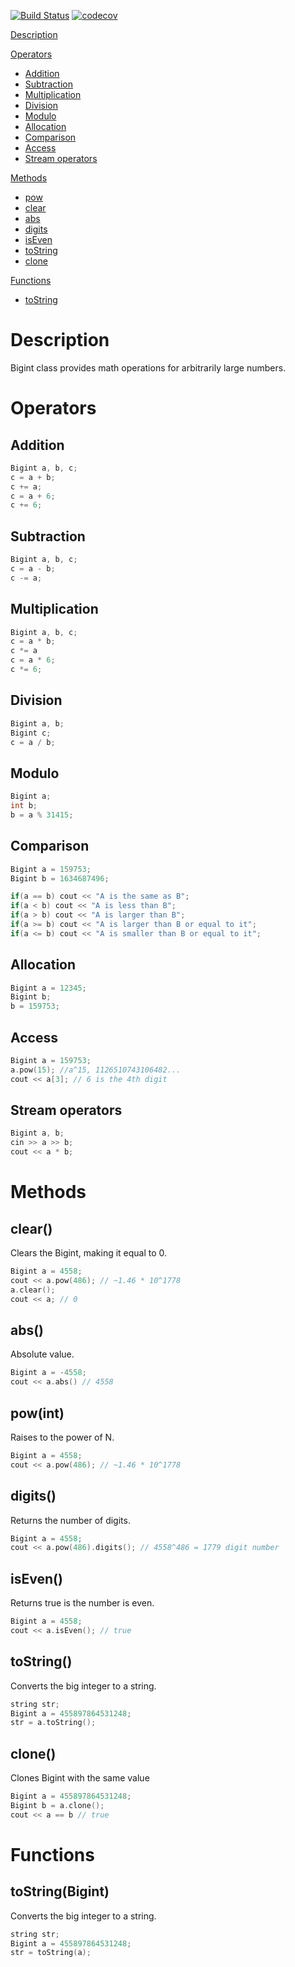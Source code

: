 [![Build Status](https://travis-ci.com/kmdrGroch/BigintCPP.svg?branch=master)](https://travis-ci.com/kmdrGroch/BigintCPP) [![codecov](https://codecov.io/gh/kmdrGroch/BigintCPP/branch/master/graph/badge.svg)](https://codecov.io/gh/kmdrGroch/BigintCPP)

[Description](#description)

[Operators](#operators)

*  [Addition](#addition)
*  [Subtraction](#subtraction)
*  [Multiplication](#multiplication)
*  [Division](#division)
*  [Modulo](#modulo)
*  [Allocation](#allocation)
*  [Comparison](#comparison)
*  [Access](#access)
*  [Stream operators](#stream-operators)

[Methods](#methods)

*  [pow](#powint)
*  [clear](#clear)
*  [abs](#abs)
*  [digits](#digits)
*  [isEven](#isEven)
*  [toString](#tostring)
*  [clone](#clone)

[Functions](#functions)

*  [toString](#tostringbigint)

# Description

Bigint class provides math operations for arbitrarily large numbers.

# Operators

## Addition
```C++
Bigint a, b, c;
c = a + b;
c += a;
c = a + 6;
c += 6;
```

## Subtraction
```C++
Bigint a, b, c;
c = a - b;
c -= a;
```

## Multiplication
```C++
Bigint a, b, c;
c = a * b;
c *= a
c = a * 6;
c *= 6;
```

## Division
```C++
Bigint a, b;
Bigint c;
c = a / b;
```

## Modulo
```C++
Bigint a;
int b;
b = a % 31415;
```

## Comparison
```C++
Bigint a = 159753;
Bigint b = 1634687496;

if(a == b) cout << "A is the same as B";
if(a < b) cout << "A is less than B";
if(a > b) cout << "A is larger than B";
if(a >= b) cout << "A is larger than B or equal to it";
if(a <= b) cout << "A is smaller than B or equal to it";
```

## Allocation
```C++
Bigint a = 12345;
Bigint b;
b = 159753;
```

## Access
```C++
Bigint a = 159753;
a.pow(15); //a^15, 1126510743106482...
cout << a[3]; // 6 is the 4th digit
```

## Stream operators
```C++
Bigint a, b;
cin >> a >> b;
cout << a * b;
```

# Methods

## clear()
Clears the Bigint, making it equal to 0.
```C++
Bigint a = 4558;
cout << a.pow(486); // ~1.46 * 10^1778
a.clear();
cout << a; // 0
```

## abs()
Absolute value.
```C++
Bigint a = -4558;
cout << a.abs() // 4558
```

## pow(int)
Raises to the power of N.
```C++
Bigint a = 4558;
cout << a.pow(486); // ~1.46 * 10^1778
```

## digits()
Returns the number of digits.
```C++
Bigint a = 4558;
cout << a.pow(486).digits(); // 4558^486 = 1779 digit number
```

## isEven()
Returns true is the number is even.
```C++
Bigint a = 4558;
cout << a.isEven(); // true
```

## toString()
Converts the big integer to a string.
```C++
string str;
Bigint a = 455897864531248;
str = a.toString();
```

## clone()
Clones Bigint with the same value
```C++
Bigint a = 455897864531248;
Bigint b = a.clone();
cout << a == b // true
```

# Functions

## toString(Bigint)
Converts the big integer to a string.
```C++
string str;
Bigint a = 455897864531248;
str = toString(a);
```
